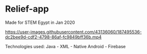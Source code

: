 # Relief-app
Made for STEM Egypt in Jan 2020



https://user-images.githubusercontent.com/43136060/187495536-dc2bee9d-cdf2-4798-86af-fc9849bff36b.mp4



Technologies used: Java - XML - Native Android - Firebase
